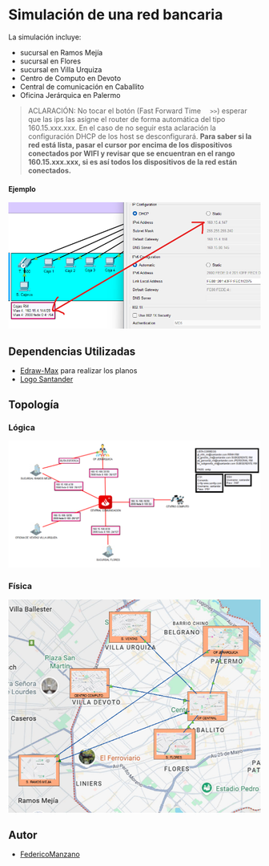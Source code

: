 # Simulación de una red bancaria

La simulación incluye: 
 - sucursal en Ramos Mejía
 - sucursal en Flores
 - sucursal en Villa Urquiza
 - Centro de Computo en Devoto
 - Central de comunicación en Caballito
 - Oficina Jerárquica en Palermo  

 > ACLARACIÓN: No tocar el botón (Fast Forward Time  ```  >>```) esperar que las ips las asigne el router de forma automática del tipo 160.15.xxx.xxx.
 En el caso de no seguir esta aclaración la configuración DHCP de los host se desconfigurará.
 <b>Para saber si la red está lista, pasar el cursor por encima de los dispositivos conectados por WIFI y revisar que se encuentran en el rango 160.15.xxx.xxx, si es así todos los dispositivos de la red están conectados.</b> 

 #### Ejemplo

 ![Ejemplo Aclaración](ejemploDHCP.png) 

 ## Dependencias Utilizadas

 - [Edraw-Max](https://www.edrawmax.com) para realizar los planos
 - [Logo Santander](https://www.santander.com.ar/)

 ## Topología 

### Lógica
![Topología](topología.png)

### Física
![Física](física.png)

## Autor

- [FedericoManzano](https://github.com/FedeManzano)